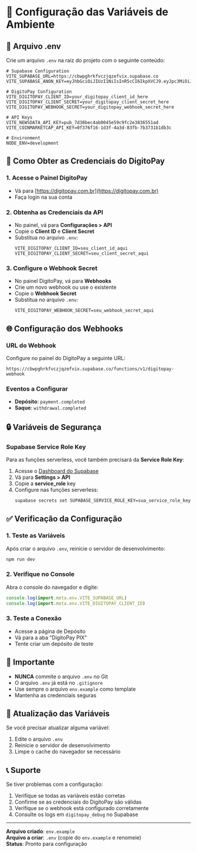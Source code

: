 # 🔧 Configuração das Variáveis de Ambiente

## 📁 Arquivo .env

Crie um arquivo `.env` na raiz do projeto com o seguinte conteúdo:

```env
# Supabase Configuration
VITE_SUPABASE_URL=https://cbwpghrkfvczjqzefvix.supabase.co
VITE_SUPABASE_ANON_KEY=eyJhbGciOiJIUzI1NiIsInR5cCI6IkpXVCJ9.eyJpc3MiOiJzdXBhYmFzZSIsInJlZiI6ImNid3BnaHJrZnZjempxemVmdml4Iiwicm9sZSI6ImFub24iLCJpYXQiOjE3NTI3MTM4ODMsImV4cCI6MjA2ODI4OTg4M30.DxGYGfC1Ge589yiPCQuC8EyMD_ium4NOpD8coYAtYz8

# DigitoPay Configuration
VITE_DIGITOPAY_CLIENT_ID=your_digitopay_client_id_here
VITE_DIGITOPAY_CLIENT_SECRET=your_digitopay_client_secret_here
VITE_DIGITOPAY_WEBHOOK_SECRET=your_digitopay_webhook_secret_here

# API Keys
VITE_NEWSDATA_API_KEY=pub_7d30bec4ab0045e59c9fc2e3836551ad
VITE_COINMARKETCAP_API_KEY=0f376f16-1d3f-4a3d-83fb-7b3731b1db3c

# Environment
NODE_ENV=development
```

## 🔑 Como Obter as Credenciais do DigitoPay

### 1. Acesse o Painel DigitoPay
- Vá para [https://digitopay.com.br](https://digitopay.com.br)
- Faça login na sua conta

### 2. Obtenha as Credenciais da API
- No painel, vá para **Configurações > API**
- Copie o **Client ID** e **Client Secret**
- Substitua no arquivo `.env`:
  ```env
  VITE_DIGITOPAY_CLIENT_ID=seu_client_id_aqui
  VITE_DIGITOPAY_CLIENT_SECRET=seu_client_secret_aqui
  ```

### 3. Configure o Webhook Secret
- No painel DigitoPay, vá para **Webhooks**
- Crie um novo webhook ou use o existente
- Copie o **Webhook Secret**
- Substitua no arquivo `.env`:
  ```env
  VITE_DIGITOPAY_WEBHOOK_SECRET=seu_webhook_secret_aqui
  ```

## 🌐 Configuração dos Webhooks

### URL do Webhook
Configure no painel do DigitoPay a seguinte URL:

```
https://cbwpghrkfvczjqzefvix.supabase.co/functions/v1/digitopay-webhook
```

### Eventos a Configurar
- **Depósito**: `payment.completed`
- **Saque**: `withdrawal.completed`

## 🔒 Variáveis de Segurança

### Supabase Service Role Key
Para as funções serverless, você também precisará da **Service Role Key**:

1. Acesse o [Dashboard do Supabase](https://supabase.com/dashboard)
2. Vá para **Settings > API**
3. Copie a **service_role** key
4. Configure nas funções serverless:
   ```bash
   supabase secrets set SUPABASE_SERVICE_ROLE_KEY=sua_service_role_key_aqui
   ```

## ✅ Verificação da Configuração

### 1. Teste as Variáveis
Após criar o arquivo `.env`, reinicie o servidor de desenvolvimento:

```bash
npm run dev
```

### 2. Verifique no Console
Abra o console do navegador e digite:
```javascript
console.log(import.meta.env.VITE_SUPABASE_URL)
console.log(import.meta.env.VITE_DIGITOPAY_CLIENT_ID)
```

### 3. Teste a Conexão
- Acesse a página de Depósito
- Vá para a aba "DigitoPay PIX"
- Tente criar um depósito de teste

## 🚨 Importante

- **NUNCA** commite o arquivo `.env` no Git
- O arquivo `.env` já está no `.gitignore`
- Use sempre o arquivo `env.example` como template
- Mantenha as credenciais seguras

## 🔄 Atualização das Variáveis

Se você precisar atualizar alguma variável:

1. Edite o arquivo `.env`
2. Reinicie o servidor de desenvolvimento
3. Limpe o cache do navegador se necessário

## 📞 Suporte

Se tiver problemas com a configuração:
1. Verifique se todas as variáveis estão corretas
2. Confirme se as credenciais do DigitoPay são válidas
3. Verifique se o webhook está configurado corretamente
4. Consulte os logs em `digitopay_debug` no Supabase

---

**Arquivo criado**: `env.example`  
**Arquivo a criar**: `.env` (copie do `env.example` e renomeie)  
**Status**: Pronto para configuração 